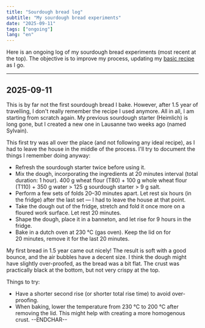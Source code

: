 ```yaml
---
title: "Sourdough bread log"
subtitle: "My sourdough bread experiments"
date: "2025-09-11"
tags: ["ongoing"]
lang: "en"
---
```


Here is an ongoing log of my sourdough bread experiments (most recent at the top). The objective is to improve my process, updating my [basic recipe](/recipes/sourdough-bread/) as I go.

---

## 2025-09-11

This is by far not the first sourdough bread I bake. However, after 1.5 year of travelling, I don't really remember the recipe I used anymore. All in all, I am starting from scratch again. My previous sourdough starter (Heimlich) is long gone, but I created a new one in Lausanne two weeks ago (named Sylvain).

This first try was all over the place (and not following any ideal recipe), as I had to leave the house in the middle of the process. I'll try to document the things I remember doing anyway:

- Refresh the sourdough starter twice before using it.
- Mix the dough, incorporating the ingredients at 20 minutes interval (total duration: 1 hour). 400 g wheat flour (T80) + 100 g whole wheat flour (T110) + 350 g water > 125 g sourdough starter > 9 g salt.
- Perform a few sets of folds 20–30 minutes apart. Let rest six hours (in the fridge) after the last set — I had to leave the house at that point.
- Take the dough out of the fridge, stretch and fold it once more on a floured work surface. Let rest 20 minutes.
- Shape the dough, place it in a banneton, and let rise for 9 hours in the fridge.
- Bake in a dutch oven at 230 °C (gas oven). Keep the lid on for 20 minutes, remove it for the last 20 minutes.

My first bread in 1.5 year came out nicely! The result is soft with a good bounce, and the air bubbles have a decent size. I think the dough might have slightly over-proofed, as the bread was a bit flat. The crust was practically black at the bottom, but not very crispy at the top.

Things to try:

- Have a shorter second rise (or shorter total rise time) to avoid over-proofing.
- When baking, lower the temperature from 230 °C to 200 °C after removing the lid. This might help with creating a more homogenous crust. --ENDCHAR--
